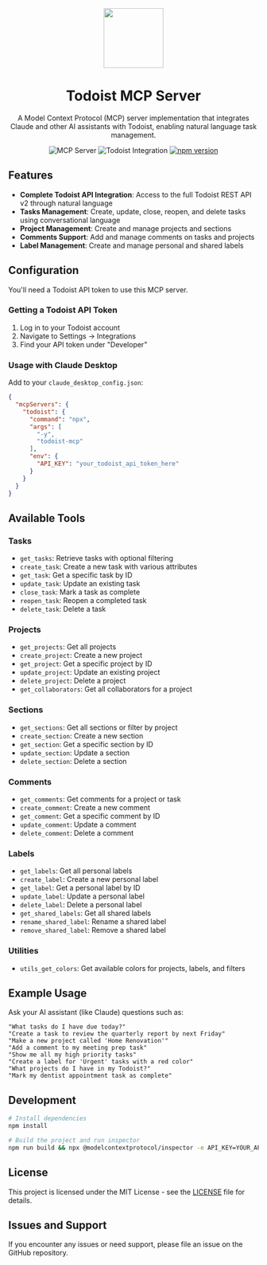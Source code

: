 <div align="center">
    <img src="https://static-00.iconduck.com/assets.00/todoist-icon-512x512-v3a6dxo9.png" width="120"/>
    <h1>Todoist MCP Server</h1>
    <p>A Model Context Protocol (MCP) server implementation that integrates Claude and other AI assistants with Todoist, enabling natural language task management.</p>
    <div>
        <img src="https://img.shields.io/badge/claude-mcp-blue" alt="MCP Server">
        <img src="https://img.shields.io/badge/todoist-mcp-orange" alt="Todoist Integration">
        <a href="https://www.npmjs.com/package/todoist-mcp" target="_blank">
            <img src="https://img.shields.io/npm/v/todoist-mcp.svg" alt="npm version">
        </a>
    </div>
</div>

## Features

* **Complete Todoist API Integration**: Access to the full Todoist REST API v2 through natural language
* **Tasks Management**: Create, update, close, reopen, and delete tasks using conversational language
* **Project Management**: Create and manage projects and sections
* **Comments Support**: Add and manage comments on tasks and projects
* **Label Management**: Create and manage personal and shared labels

## Configuration

You'll need a Todoist API token to use this MCP server.

### Getting a Todoist API Token

1. Log in to your Todoist account
2. Navigate to Settings → Integrations
3. Find your API token under "Developer"

### Usage with Claude Desktop

Add to your `claude_desktop_config.json`:

```json
{
  "mcpServers": {
    "todoist": {
      "command": "npx",
      "args": [
        "-y",
        "todoist-mcp"
      ],
      "env": {
        "API_KEY": "your_todoist_api_token_here"
      }
    }
  }
}
```

## Available Tools

### Tasks

- `get_tasks`: Retrieve tasks with optional filtering
- `create_task`: Create a new task with various attributes
- `get_task`: Get a specific task by ID
- `update_task`: Update an existing task
- `close_task`: Mark a task as complete
- `reopen_task`: Reopen a completed task
- `delete_task`: Delete a task

### Projects

- `get_projects`: Get all projects
- `create_project`: Create a new project
- `get_project`: Get a specific project by ID
- `update_project`: Update an existing project
- `delete_project`: Delete a project
- `get_collaborators`: Get all collaborators for a project

### Sections

- `get_sections`: Get all sections or filter by project
- `create_section`: Create a new section
- `get_section`: Get a specific section by ID
- `update_section`: Update a section
- `delete_section`: Delete a section

### Comments

- `get_comments`: Get comments for a project or task
- `create_comment`: Create a new comment
- `get_comment`: Get a specific comment by ID
- `update_comment`: Update a comment
- `delete_comment`: Delete a comment

### Labels

- `get_labels`: Get all personal labels
- `create_label`: Create a new personal label
- `get_label`: Get a personal label by ID
- `update_label`: Update a personal label
- `delete_label`: Delete a personal label
- `get_shared_labels`: Get all shared labels
- `rename_shared_label`: Rename a shared label
- `remove_shared_label`: Remove a shared label

### Utilities

- `utils_get_colors`: Get available colors for projects, labels, and filters

## Example Usage

Ask your AI assistant (like Claude) questions such as:

```
"What tasks do I have due today?"
"Create a task to review the quarterly report by next Friday"
"Make a new project called 'Home Renovation'"
"Add a comment to my meeting prep task"
"Show me all my high priority tasks"
"Create a label for 'Urgent' tasks with a red color"
"What projects do I have in my Todoist?"
"Mark my dentist appointment task as complete"
```

## Development

```bash
# Install dependencies
npm install

# Build the project and run inspector
npm run build && npx @modelcontextprotocol/inspector -e API_KEY=YOUR_API_KEY_HERE node dist/index.js
```

## License

This project is licensed under the MIT License - see the [LICENSE](LICENSE.md) file for details.

## Issues and Support

If you encounter any issues or need support, please file an issue on the GitHub repository.